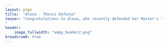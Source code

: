 ```yaml
---
layout: page
title:  "Alexa - Thesis Defense"
teaser: "Congratulations to Alexa, who recently defended her Master's thesis!
"
header:
    image_fullwidth: "ampp_header2.png"
breadcrumb: true
---
```


